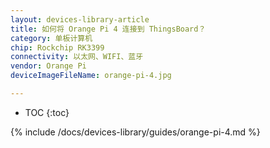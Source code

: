 ```yaml
---
layout: devices-library-article
title: 如何将 Orange Pi 4 连接到 ThingsBoard？
category: 单板计算机
chip: Rockchip RK3399
connectivity: 以太网、WIFI、蓝牙
vendor: Orange Pi
deviceImageFileName: orange-pi-4.jpg

---
```



* TOC
{:toc}

{% include /docs/devices-library/guides/orange-pi-4.md %}